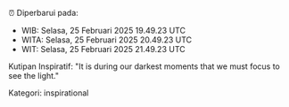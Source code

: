 ⏰ Diperbarui pada:
- WIB: Selasa, 25 Februari 2025 19.49.23 UTC
- WITA: Selasa, 25 Februari 2025 20.49.23 UTC
- WIT: Selasa, 25 Februari 2025 21.49.23 UTC

Kutipan Inspiratif:
"It is during our darkest moments that we must focus to see the light."


Kategori: inspirational

